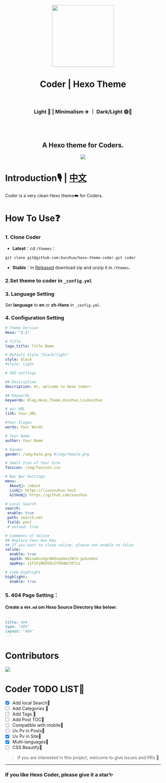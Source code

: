 <div align = "center">
  <img src="https://picreso.oss-cn-beijing.aliyuncs.com/boycoder.png" width="200px" />
  <h1> Coder | Hexo Theme</h1>
  <br>
  <h3> Light 🌲 | Minimalism ✈️ ｜ Dark/Light 🌞🌛</h3>
  <br>
  <br>
  <h2>A Hexo theme for Coders.</h2>
  <img src="https://github.com/xunzhuo/hexo-theme-coder/raw/master/source/doc/hexocoder.png" />
</div>


# Introduction🎙️ | [中文](README-zh.md)

Coder is a very clean Hexo theme☁️ for Coders.

# How To Use❓

### 1. Clone Coder

+ **Latest**：cd `/themes`：

``` shell
git clone git@github.com:Xunzhuo/hexo-theme-coder.git coder
```

+ **Stable**：In [Released](https://github.com/Xunzhuo/hexo-theme-coder/releases/tag/2.0) download zip and unzip it in `/themes`.

### 2.Set **theme** to **coder** in `_config.yml`

### 3. Language Setting

Set **language** to **en** or **zh-Hans** in `_config.yml`.


### 4. Configuration Setting

````yaml
# Theme Version
Hexo: "2.1"

# Title
logo_title: Title Name

# Default Style "black/light"
style: black
#style: light

# SEO settings

## Description
description: Hi, welcome to Hexo Coder!

## Keywords
keywords: Blog,Hexo,Theme,Xunzhuo,LiuXunzhuo

# our URL
link: Your_URL

#Your Slogan
words: Your Words

# Your Name
author: Your Name

# Gender
gender: /img/male.png #/img/female.png

# Small Icon of Your Site
favicon: /img/favicon.ico

# Nav Bar Settings
menu:
  About👀: /about
  Link🎉: https://liuxunzhuo.tech
  GitHub🐒: https://github.com/xunzhuo

# Local Search
search:
 enable: true
 path: search.xml
 field: post
 # onload: true

# Comments of Valine
## Replace Your Own Key
## If you want to close valine, please set enable to false 
valine:
  enable: true
  appId: NOsswOncKgc8HOxqo9oxIWlX-gzGzoHsz
  appKey: z1FihjWEbS8uIfUQdmCtK7zz

# Code Highlight
highlight:
  enable: true
````

### 5. 404 Page Setting：

#### Create a `404.md` om Hexo Source Directory like below:

``` markdown
---
title: 404
type: "404"
layout: "404"
---
```

# Contributors

<a href="https://github.com/merbridge/merbridge/graphs/contributors">
  <img src="https://contrib.rocks/image?repo=Xunzhuo/Coder" />
</a>


# Coder TODO LIST🌟

- [x] Add local Search🌲
- [ ] Add Categories 🌲
- [ ] Add Tags 🌲
- [ ] Add Post TOC🌲
- [ ] Compatible with mobile🌲
- [ ] Uv Pv in Posts🌲
- [x] Uv Pv in Site🌲
- [x] Multi-languages🌲
- [ ] CSS Beautify🌲

> If you are interested in this project, welcome to give issues and PRs 🤝

---

### If you like Hexo Coder, please give it a star✨

